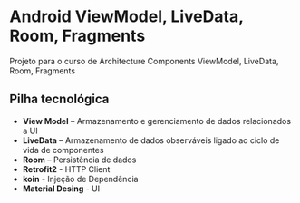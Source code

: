 
# Android ViewModel, LiveData, Room, Fragments

Projeto para o curso de Architecture Components ViewModel, LiveData, Room, Fragments


## Pilha tecnológica
- __View Model__ –      Armazenamento e gerenciamento de dados relacionados a UI
- __LiveData__ –        Armazenamento de dados observáveis ligado ao ciclo de vida de componentes
- __Room__ –            Persistência de dados
- __Retrofit2__ -       HTTP Client
- __koin__ -            Injeção de Dependência
- __Material Desing__ - UI
